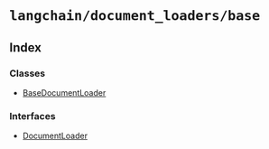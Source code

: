 `langchain/document_loaders/base`
=================================

Index[](#index "Direct link to Index")
---------------------------------------

### Classes[](#classes "Direct link to Classes")

*   [BaseDocumentLoader](/docs/api/document_loaders_base/classes/BaseDocumentLoader)

### Interfaces[](#interfaces "Direct link to Interfaces")

*   [DocumentLoader](/docs/api/document_loaders_base/interfaces/DocumentLoader)